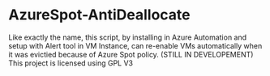 # AzureSpot-AntiDeallocate
Like exactly the name, this script, by installing in Azure Automation and setup with Alert tool in VM Instance, can re-enable VMs automatically when it was evictied because of Azure Spot policy.
(STILL IN DEVELOPEMENT)
This project is licensed using GPL V3
